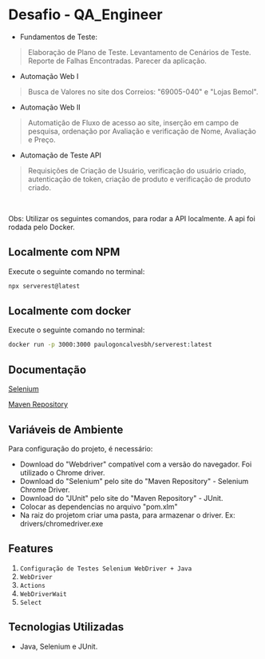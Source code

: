 # Desafio - QA_Engineer

- Fundamentos de Teste:
> Elaboração de Plano de Teste.
> Levantamento de Cenários de Teste.
> Reporte de Falhas Encontradas.
> Parecer da aplicação.

 - Automação Web I
> Busca de Valores no site dos Correios: "69005-040" e "Lojas Bemol".

 - Automação Web II
> Automatição de Fluxo de acesso ao site, inserção em campo de pesquisa, ordenação por Avaliação e verificação de Nome, Avaliação e Preço.

 - Automação de Teste API
 > Requisições de Criação de Usuário, verificação do usuário criado, autenticação de token, criação de produto e verificação de produto criado.
<br>

Obs: Utilizar os seguintes comandos, para rodar a API localmente. A api foi rodada pelo Docker.
## Localmente com NPM

Execute o seguinte comando no terminal:

```sh
npx serverest@latest
```

## Localmente com docker

Execute o seguinte comando no terminal:

```sh
docker run -p 3000:3000 paulogoncalvesbh/serverest:latest
```

## Documentação
[Selenium](https://www.selenium.dev/documentation/webdriver/getting_started/)

[Maven Repository](https://mvnrepository.com/)

## Variáveis de Ambiente
Para configuração do projeto, é necessário:
- Download do "Webdriver" compatível com a versão do navegador. Foi utilizado o Chrome driver.
- Download do "Selenium" pelo site do "Maven Repository" - Selenium Chrome Driver.
- Download do "JUnit" pelo site do "Maven Repository" - JUnit.
- Colocar as dependencias no arquivo "pom.xlm"
- Na raiz do projetom criar uma pasta, para armazenar o driver. Ex: drivers/chromedriver.exe

## Features
<ol>
	<li><code>Configuração de Testes Selenium WebDriver + Java</code></li>
	<li><code>WebDriver</code></li>
	<li><code>Actions</code></li>
	<li><code>WebDriverWait</code></li>
	<li><code>Select</code></li>
</ol>

 ## Tecnologias Utilizadas
 - Java, Selenium e JUnit.
